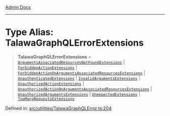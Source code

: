 [Admin Docs](/)

***

# Type Alias: TalawaGraphQLErrorExtensions

> **TalawaGraphQLErrorExtensions** = [`ArgumentsAssociatedResourcesNotFoundExtensions`](ArgumentsAssociatedResourcesNotFoundExtensions.md) \| [`ForbiddenActionExtensions`](ForbiddenActionExtensions.md) \| [`ForbiddenActionOnArgumentsAssociatedResourcesExtensions`](ForbiddenActionOnArgumentsAssociatedResourcesExtensions.md) \| [`UnauthenticatedExtensions`](UnauthenticatedExtensions.md) \| [`InvalidArgumentsExtensions`](InvalidArgumentsExtensions.md) \| [`UnauthorizedActionExtensions`](UnauthorizedActionExtensions.md) \| [`UnauthorizedActionOnArgumentsAssociatedResourcesExtensions`](UnauthorizedActionOnArgumentsAssociatedResourcesExtensions.md) \| [`UnauthorizedArgumentsExtensions`](UnauthorizedArgumentsExtensions.md) \| [`UnexpectedExtensions`](UnexpectedExtensions.md) \| [`TooManyRequestsExtensions`](TooManyRequestsExtensions.md)

Defined in: [src/utilities/TalawaGraphQLError.ts:204](https://github.com/PalisadoesFoundation/talawa-api/blob/ba7157ff8b26bc2c54d7ad9ad4d0db0ff21eda4d/src/utilities/TalawaGraphQLError.ts#L204)
